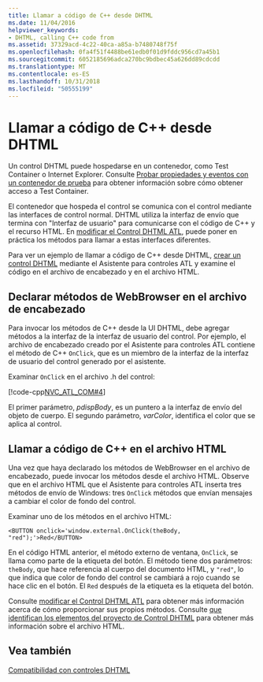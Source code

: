 ```yaml
---
title: Llamar a código de C++ desde DHTML
ms.date: 11/04/2016
helpviewer_keywords:
- DHTML, calling C++ code from
ms.assetid: 37329acd-4c22-40ca-a85a-b7480748f75f
ms.openlocfilehash: 0fa4f51f4488be61edb0f01d9fddc956cd7a45b1
ms.sourcegitcommit: 6052185696adca270bc9bdbec45a626dd89cdcdd
ms.translationtype: MT
ms.contentlocale: es-ES
ms.lasthandoff: 10/31/2018
ms.locfileid: "50555199"
---
```

# <a name="calling-c-code-from-dhtml"></a>Llamar a código de C++ desde DHTML

Un control DHTML puede hospedarse en un contenedor, como Test Container o Internet Explorer. Consulte [Probar propiedades y eventos con un contenedor de prueba](../mfc/testing-properties-and-events-with-test-container.md) para obtener información sobre cómo obtener acceso a Test Container.

El contenedor que hospeda el control se comunica con el control mediante las interfaces de control normal. DHTML utiliza la interfaz de envío que termina con "Interfaz de usuario" para comunicarse con el código de C++ y el recurso HTML. En [modificar el Control DHTML ATL](../atl/modifying-the-atl-dhtml-control.md), puede poner en práctica los métodos para llamar a estas interfaces diferentes.

Para ver un ejemplo de llamar a código de C++ desde DHTML, [crear un control DHTML](../atl/creating-an-atl-dhtml-control.md) mediante el Asistente para controles ATL y examine el código en el archivo de encabezado y en el archivo HTML.

## <a name="declaring-webbrowser-methods-in-the-header-file"></a>Declarar métodos de WebBrowser en el archivo de encabezado

Para invocar los métodos de C++ desde la UI DHTML, debe agregar métodos a la interfaz de la interfaz de usuario del control. Por ejemplo, el archivo de encabezado creado por el Asistente para controles ATL contiene el método de C++ `OnClick`, que es un miembro de la interfaz de la interfaz de usuario del control generado por el asistente.

Examinar `OnClick` en el archivo .h del control:

[!code-cpp[NVC_ATL_COM#4](../atl/codesnippet/cpp/calling-cpp-code-from-dhtml_1.h)]

El primer parámetro, *pdispBody*, es un puntero a la interfaz de envío del objeto de cuerpo. El segundo parámetro, *varColor*, identifica el color que se aplica al control.

## <a name="calling-c-code-in-the-html-file"></a>Llamar a código de C++ en el archivo HTML

Una vez que haya declarado los métodos de WebBrowser en el archivo de encabezado, puede invocar los métodos desde el archivo HTML. Observe que en el archivo HTML que el Asistente para controles ATL inserta tres métodos de envío de Windows: tres `OnClick` métodos que envían mensajes a cambiar el color de fondo del control.

Examinar uno de los métodos en el archivo HTML:

`<BUTTON onclick='window.external.OnClick(theBody, "red");'>Red</BUTTON>`

En el código HTML anterior, el método externo de ventana, `OnClick`, se llama como parte de la etiqueta del botón. El método tiene dos parámetros: `theBody`, que hace referencia al cuerpo del documento HTML, y `"red"`, lo que indica que color de fondo del control se cambiará a rojo cuando se hace clic en el botón. El `Red` después de la etiqueta es la etiqueta del botón.

Consulte [modificar el Control DHTML ATL](../atl/modifying-the-atl-dhtml-control.md) para obtener más información acerca de cómo proporcionar sus propios métodos. Consulte [que identifican los elementos del proyecto de Control DHTML](../atl/identifying-the-elements-of-the-dhtml-control-project.md) para obtener más información sobre el archivo HTML.

## <a name="see-also"></a>Vea también

[Compatibilidad con controles DHTML](../atl/atl-support-for-dhtml-controls.md)

